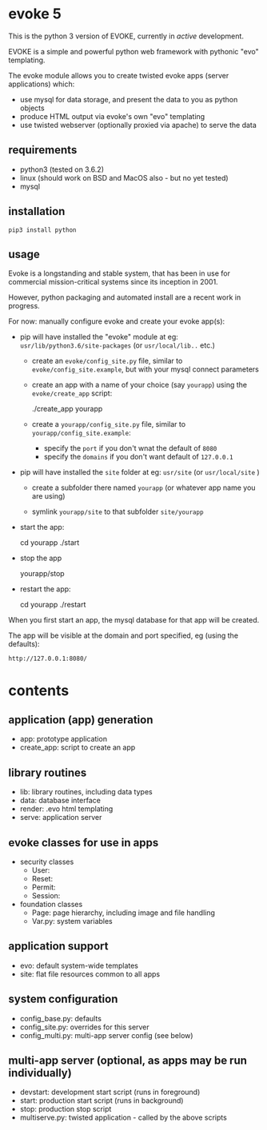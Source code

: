 # evoke 5

This is the python 3 version of EVOKE, currently in _active_ development.

EVOKE is a simple and powerful python web framework with pythonic "evo" templating.

The evoke module allows you to create twisted evoke apps (server applications) which:

- use mysql for data storage, and present the data to you as python objects
- produce HTML output via evoke's own "evo" templating
- use twisted webserver (optionally proxied via apache) to serve the data


## requirements

- python3 (tested on 3.6.2)
- linux (should work on BSD and MacOS also - but no yet tested)
- mysql

## installation

    pip3 install python

## usage

Evoke is a longstanding and stable system, that has been in use for commercial
mission-critical systems since its inception in 2001.

However, python packaging and automated install are a recent work in progress.

For now: manually configure evoke and create your evoke app(s):

- pip will have installed the "evoke" module at eg: `usr/lib/python3.6/site-packages` (or `usr/local/lib..` etc.)

  - create an `evoke/config_site.py` file, similar to `evoke/config_site.example`, but with your mysql connect parameters

  - create an app with a name of your choice (say `yourapp`) using the `evoke/create_app` script:

    ./create_app yourapp

  - create a `yourapp/config_site.py` file, similar to `yourapp/config_site.example`:
    - specify the `port` if you don't wnat the default of `8080`
    - specify the `domains` if you don't want default of `127.0.0.1`

- pip will have installed the `site` folder at eg: `usr/site` (or `usr/local/site` )

  - create a subfolder there named `yourapp` (or whatever app name you are using)

  - symlink `yourapp/site` to that subfolder `site/yourapp`


- start the app:

    cd yourapp
    ./start

- stop the app

    yourapp/stop

- restart the app:

    cd yourapp
    ./restart

When you first start an app, the mysql database for that app will be created.

The app will be visible at the domain and port specified, eg (using the defaults):

    http://127.0.0.1:8080/


contents
==

application (app) generation 
--
- app: prototype application
- create_app: script to create an app

library routines
--
- lib: library routines, including data types  
- data: database interface
- render: .evo html templating
- serve: application server

evoke classes for use in apps
--
- security classes
  - User: 
  - Reset:
  - Permit:
  - Session:
- foundation classes
  - Page: page hierarchy, including image and file handling
  - Var.py: system variables

application support
--
- evo: default system-wide templates
- site: flat file resources common to all apps 

system configuration
--
 - config_base.py: defaults
 - config_site.py: overrides for this server
 - config_multi.py: multi-app server config (see below)

multi-app server (optional, as apps may be run individually)
--
 - devstart: development start script (runs in foreground) 
 - start: production start script (runs in background)
 - stop: production stop script
 - multiserve.py: twisted application - called by the above scripts
